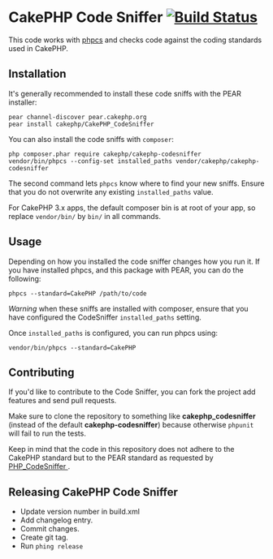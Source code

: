 # CakePHP Code Sniffer [![Build Status](https://travis-ci.org/cakephp/cakephp-codesniffer.png?branch=master)](http://travis-ci.org/cakephp/cakephp-codesniffer)

This code works with [phpcs](http://pear.php.net/manual/en/package.php.php-codesniffer.php)
and checks code against the coding standards used in CakePHP.

## Installation

It's generally recommended to install these code sniffs with the PEAR
installer:

	pear channel-discover pear.cakephp.org
	pear install cakephp/CakePHP_CodeSniffer

You can also install the code sniffs with `composer`:

	php composer.phar require cakephp/cakephp-codesniffer
	vendor/bin/phpcs --config-set installed_paths vendor/cakephp/cakephp-codesniffer

The second command lets `phpcs` know where to find your new sniffs. Ensure that
you do not overwrite any existing `installed_paths` value.

For CakePHP 3.x apps, the default composer bin is at root of your app, so replace `vendor/bin/` by `bin/` in all commands.

## Usage

Depending on how you installed the code sniffer changes how you run it. If you have
installed phpcs, and this package with PEAR, you can do the following:

	phpcs --standard=CakePHP /path/to/code

*Warning* when these sniffs are installed with composer, ensure that you have
configured the CodeSniffer `installed_paths` setting.

Once `installed_paths` is configured, you can run phpcs using:

	vendor/bin/phpcs --standard=CakePHP

## Contributing

If you'd like to contribute to the Code Sniffer, you can fork the project add features and send pull requests.

Make sure to clone the repository to something like **cakephp_codesniffer** (instead of the default **cakephp-codesniffer**) because otherwise `phpunit` will fail to run the tests.

Keep in mind that the code in this repository does not adhere to the CakePHP standard but to the PEAR standard
as requested by [PHP_CodeSniffer
](https://github.com/squizlabs/PHP_CodeSniffer/blob/1.5/CONTRIBUTING.md).

## Releasing CakePHP Code Sniffer

* Update version number in build.xml
* Add changelog entry.
* Commit changes.
* Create git tag.
* Run `phing release`
